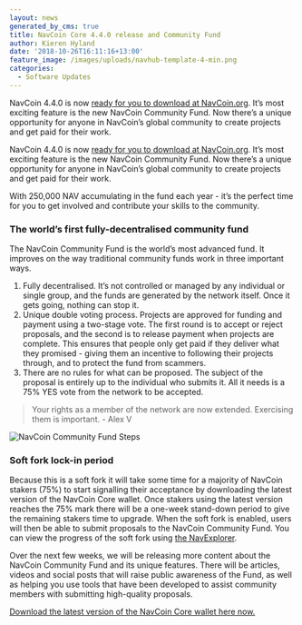```yaml
---
layout: news
generated_by_cms: true
title: NavCoin Core 4.4.0 release and Community Fund
author: Kieren Hyland
date: '2018-10-26T16:11:16+13:00'
feature_image: /images/uploads/navhub-template-4-min.png
categories:
  - Software Updates
---
```

NavCoin 4.4.0 is now [ready for you to download at NavCoin.org](https://navcoin.org/wallets/). It’s most exciting feature is the new NavCoin Community Fund. Now there’s a unique opportunity for anyone in NavCoin’s global community to create projects and get paid for their work. 

NavCoin 4.4.0 is now [ready for you to download at NavCoin.org](https://navcoin.org/wallets/). It’s most exciting feature is the new NavCoin Community Fund. Now there’s a unique opportunity for anyone in NavCoin’s global community to create projects and get paid for their work. 

With 250,000 NAV accumulating in the fund each year - it’s the perfect time for you to get involved and contribute your skills to the community.

### The world’s first fully-decentralised community fund

The NavCoin Community Fund is the world’s most advanced fund. It improves on the way traditional community funds work in three important ways.

1. Fully decentralised. It’s not controlled or managed by any individual or single group, and the funds are generated by the network itself. Once it gets going, nothing can stop it.
2. Unique double voting process. Projects are approved for funding and payment using a two-stage vote. The first round is to accept or reject proposals, and the second is to release payment when projects are complete. This ensures that people only get paid if they deliver what they promised - giving them an incentive to following their projects through, and to protect the fund from scammers.
3. There are no rules for what can be proposed. The subject of the proposal is entirely up to the individual who submits it. All it needs is a 75% YES vote from the network to be accepted.

> Your rights as a member of the network are now extended. Exercising them is important. - Alex V

![NavCoin Community Fund Steps](/images/uploads/cfund-3-step-1-.jpg)

### Soft fork lock-in period

Because this is a soft fork it will take some time for a majority of NavCoin stakers (75%) to start signalling their acceptance by downloading the latest version of the NavCoin Core wallet. Once stakers using the latest version reaches the 75% mark there will be a one-week stand-down period to give the remaining stakers time to upgrade. When the soft fork is enabled, users will then be able to submit proposals to the NavCoin Community Fund. You can view the progress of the soft fork using [the NavExplorer](https://www.navexplorer.com/soft-forks).

Over the next few weeks, we will be releasing more content about the NavCoin Community Fund and its unique features. There will be articles, videos and social posts that will raise public awareness of the Fund, as well as helping you use tools that have been developed to assist community members with submitting high-quality proposals.

[Download the latest version of the NavCoin Core wallet here now.](https://navcoin.org/wallets/)
